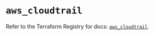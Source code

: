 # `aws_cloudtrail`

Refer to the Terraform Registry for docs: [`aws_cloudtrail`](https://registry.terraform.io/providers/hashicorp/aws/5.63.1/docs/resources/cloudtrail).
